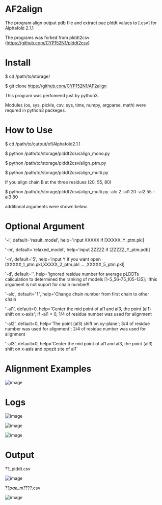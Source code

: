 # AF2align

The program align output pdb file and extract pae plddt values to [.csv] for Alphafold 2.1.1

The programs was forked from plddt2csv (https://github.com/CYP152N1/plddt2csv)

# Install

$ cd /path/to/storage/

$ git clone https://github.com/CYP152N1/AF2align

This program was perfomend just by python3. 

Modules (os, sys, pickle, csv, sys, time, numpy, argparse, math) were requred in python3 packeges.


# How to Use

$ cd /path/to/output/of/Alphafold2.1.1

$ python /path/to/storage/plddt2csv/align_mono.py

$ python /path/to/storage/plddt2csv/align_ptm.py

$ python /path/to/storage/plddt2csv/align_multi.py


If you align chain B at the three residues (20, 55, 80)

$ python /path/to/storage/plddt2csv/align_multi.py -alc 2 -al1 20 -al2 55 -al3 80

additional arguments were shown below.


# Optional Argument
'-i', default='result_model',   help='input XXXXX if [XXXXX_Y_ptm.pkl]

'-m', default='relaxed_model',  help='input ZZZZZ if [ZZZZZ_Y_ptm.pdb]

'-n', default='5',              help='input Y if you want open [XXXXX_1_ptm.pkl,XXXXX_2_ptm.pkl ... ,XXXXX_5_ptm.pkl]

'-d', default='',               help='ignored residue number for average pLDDTs caliculation to determined the ranking of models [1-5_56-75_105-135]; 
                                      !!this argument is not suport for chain number!!.
                                      

'-alc', default="1",            help='Change chain number from first chain to other chain

'-al1', default=0,              help='Center the mid point of al1 and al3, the point (al1) shift on x-axis'; if -al1 = 0, 1/4 of residue number was used for alignment

'-al2', default=0,              help='The point (al3) shift on xy-plane'; 3/4 of residue number was used for alignment'; 2/4 of residue number was used for alignment

'-al3', default=0,              help='Center the mid point of al1 and al3, the point (al3) shift on x-asis and opozit site of al1'

# Alignment Examples

![image](https://user-images.githubusercontent.com/87903303/146930576-c7e6c776-833e-421a-8a42-b8f64f9cdfef.png)

# Logs
![image](https://user-images.githubusercontent.com/87903303/146928560-18d1f41e-a519-45b0-8e2e-db96c521665d.png)

![image](https://user-images.githubusercontent.com/87903303/146928607-3b59b8cf-4f2a-4f87-b3f7-2e7cf72c0ef0.png)

![image](https://user-images.githubusercontent.com/87903303/146928650-826f2ec2-e96a-43d2-adb1-70c8f702d0ad.png)

# Output

??_plddt.csv

![image](https://user-images.githubusercontent.com/87903303/146928814-b3e4fb53-1af5-40dd-8ddc-5d147a5f9bad.png)


??_pae_m?_???.csv

![image](https://user-images.githubusercontent.com/87903303/146930311-4ae03f9b-d15b-4797-8473-afafbb7c9eea.png)


